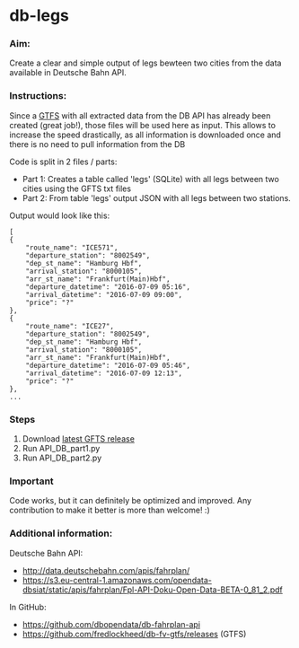 # db-legs
### Aim:
Create a clear and simple output of legs bewteen two cities from the data available in Deutsche Bahn API.

### Instructions:
Since a [GTFS](https://github.com/fredlockheed/db-fv-gtfs) with all extracted data from the DB API has already been created (great job!), those files will be used here as input. This allows to increase the speed drastically, as all information is downloaded once and there is no need to pull information from the DB

Code is split in 2 files / parts:
* Part 1: Creates a table called 'legs' (SQLite) with all legs between two cities using the GFTS txt files
* Part 2: From table 'legs' output JSON with all legs between two stations.

Output would look like this:

    [
    {
        "route_name": "ICE571",
        "departure_station": "8002549",
        "dep_st_name": "Hamburg Hbf",
        "arrival_station": "8000105",
        "arr_st_name": "Frankfurt(Main)Hbf",
        "departure_datetime": "2016-07-09 05:16",
        "arrival_datetime": "2016-07-09 09:00",
        "price": "?"
    },
    {
        "route_name": "ICE27",
        "departure_station": "8002549",
        "dep_st_name": "Hamburg Hbf",
        "arrival_station": "8000105",
        "arr_st_name": "Frankfurt(Main)Hbf",
        "departure_datetime": "2016-07-09 05:46",
        "arrival_datetime": "2016-07-09 12:13",
        "price": "?"
    },
    ...

### Steps
1. Download [latest GFTS release](https://github.com/fredlockheed/db-fv-gtfs/releases)
2. Run API_DB_part1.py
3. Run API_DB_part2.py


### Important
Code works, but it can definitely be optimized and improved. Any contribution to make it better is more than welcome! :)


### Additional information:
Deutsche Bahn API:
* http://data.deutschebahn.com/apis/fahrplan/
* https://s3.eu-central-1.amazonaws.com/opendata-dbsiat/static/apis/fahrplan/Fpl-API-Doku-Open-Data-BETA-0_81_2.pdf

In GitHub:
* https://github.com/dbopendata/db-fahrplan-api
* https://github.com/fredlockheed/db-fv-gtfs/releases (GTFS)
